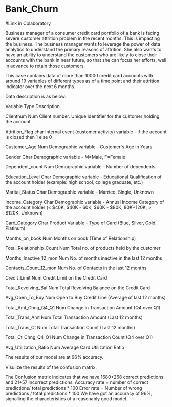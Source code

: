 # Bank_Churn

#Link in Colaboratory

Business manager of a consumer credit card portfolio of a bank is facing severe customer attrition problem in the recent months. This is impacting the business. The business manager wants to leverage the power of data analytics to understand the primary reasons of attrition. She also wants to have an ability to understand the customers who are likely to close their accounts with the bank in near future, so that she can focus her efforts, well in advance to retain those customers.

This case contains data of more than 10000 credit card accounts with around 19 variables of different types as of a time point and their attrition indicator over the next 6 months.

Data description is as below:

Variable Type Description

Clientnum Num Client number. Unique identifier for the customer holding the account

Attrition_Flag char Internal event (customer activity) variable - if the account is closed then 1 else 0

Customer_Age Num Demographic variable - Customer's Age in Years

Gender Char Demographic variable - M=Male, F=Female

Dependent_count Num Demographic variable - Number of dependents

Education_Level Char Demographic variable - Educational Qualification of the account holder (example: high school, college graduate, etc.)

Marital_Status Char Demographic variable - Married, Single, Unknown

Income_Category Char Demographic variable - Annual Income Category of the account holder (< $40K, $40K - 60K, $60K - $80K, $80K-$120K, > $120K, Unknown)

Card_Category Char Product Variable - Type of Card (Blue, Silver, Gold, Platinum)

Months_on_book Num Months on book (Time of Relationship)

Total_Relationship_Count Num Total no. of products held by the customer

Months_Inactive_12_mon Num No. of months inactive in the last 12 months

Contacts_Count_12_mon Num No. of Contacts in the last 12 months

Credit_Limit Num Credit Limit on the Credit Card

Total_Revolving_Bal Num Total Revolving Balance on the Credit Card

Avg_Open_To_Buy Num Open to Buy Credit Line (Average of last 12 months)

Total_Amt_Chng_Q4_Q1 Num Change in Transaction Amount (Q4 over Q1)

Total_Trans_Amt Num Total Transaction Amount (Last 12 months)

Total_Trans_Ct Num Total Transaction Count (Last 12 months)

Total_Ct_Chng_Q4_Q1 Num Change in Transaction Count (Q4 over Q1)

Avg_Utilization_Ratio Num Average Card Utilization Ratio

The results of our model are at 96% accuracy.

Visulize the results of the confusion matrix:

The Confusion matrix indicates that we have 1680+268 correct predictions and 21+57 incorrect predictions.
Accuracy rate = number of correct predictions/ total predictions * 100
Error rate = Number of wrong predictions / total predictions * 100
We have got an accuracy of 96%; signalling the characteristics of a reasonably good model.


